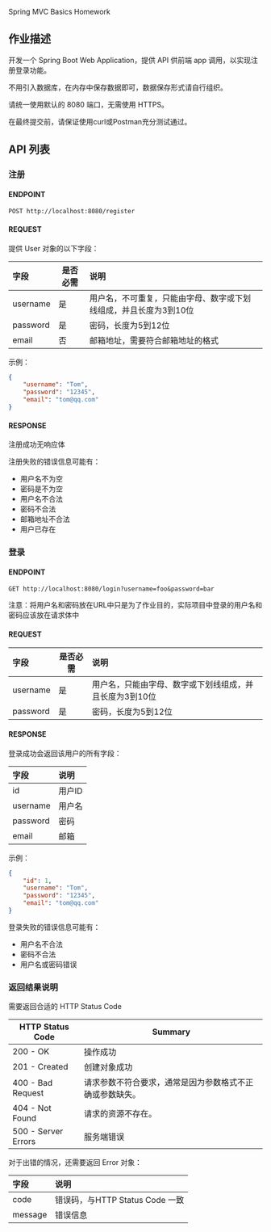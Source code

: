 Spring MVC Basics Homework

## 作业描述

开发一个 Spring Boot Web Application，提供 API 供前端 app 调用，以实现注册登录功能。

不用引入数据库，在内存中保存数据即可，数据保存形式请自行组织。

请统一使用默认的 8080 端口，无需使用 HTTPS。

在最终提交前，请保证使用curl或Postman充分测试通过。

## API 列表
### 注册
#### ENDPOINT

`POST http://localhost:8080/register`

#### REQUEST
提供 User 对象的以下字段：

| 字段     | 是否必需 | 说明                                                         |
| :------- | -------- | :----------------------------------------------------------- |
| username | 是       | 用户名，不可重复，只能由字母、数字或下划线组成，并且长度为3到10位 |
| password | 是       | 密码，长度为5到12位                                          |
| email    | 否       | 邮箱地址，需要符合邮箱地址的格式                                     |

示例：

```json
{
    "username": "Tom",
    "password": "12345",
    "email": "tom@qq.com"
}
```
#### RESPONSE

注册成功无响应体

注册失败的错误信息可能有：

- 用户名不为空
- 密码是不为空
- 用户名不合法
- 密码不合法
- 邮箱地址不合法
- 用户已存在

### 登录
#### ENDPOINT
`GET http://localhost:8080/login?username=foo&password=bar`

注意：将用户名和密码放在URL中只是为了作业目的，实际项目中登录的用户名和密码应该放在请求体中

#### REQUEST
| 字段     | 是否必需 | 说明                                                    |
| :------- | -------- | :------------------------------------------------------ |
| username | 是       | 用户名，只能由字母、数字或下划线组成，并且长度为3到10位 |
| password | 是       | 密码，长度为5到12位                                     |

#### RESPONSE

登录成功会返回该用户的所有字段：

| 字段     | 说明   |
| :------- | :----- |
| id       | 用户ID |
| username | 用户名 |
| password | 密码   |
| email    | 邮箱   |

示例：

```json
{
    "id": 1,
    "username": "Tom",
    "password": "12345",
    "email": "tom@qq.com"
}
```

登录失败的错误信息可能有：

- 用户名不合法
- 密码不合法
- 用户名或密码错误

### 返回结果说明

需要返回合适的 HTTP Status Code

| HTTP Status Code    | Summary                                                  |
| ------------------- | -------------------------------------------------------- |
| 200 - OK            | 操作成功                                                 |
| 201 - Created       | 创建对象成功                                             |
| 400 - Bad Request   | 请求参数不符合要求，通常是因为参数格式不正确或参数缺失。 |
| 404 - Not Found     | 请求的资源不存在。                                       |
| 500 - Server Errors | 服务端错误                                               |

对于出错的情况，还需要返回 Error 对象：

| 字段    | 说明                            |
| :------ | :------------------------------ |
| code    | 错误码，与HTTP Status Code 一致 |
| message | 错误信息                        |
